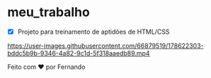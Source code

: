 <h1>meu_trabalho</h1>


 - [x] Projeto para treinamento de aptidões de HTML/CSS
 
 
 https://user-images.githubusercontent.com/66879519/178622303-bddc5b9b-9346-4a82-9c1d-5f318aaedb89.mp4
 
 
Feito com ♥ por Fernando

